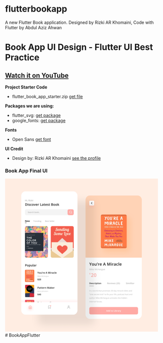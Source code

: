 # flutterbookapp

A new Flutter Book application. Designed by Rizki AR Khomaini, Code with Flutter by Abdul Aziz Ahwan

# Book App UI Design - Flutter UI Best Practice

## [Watch it on YouTube](https://youtu.be/yrdiuMW2oXM)

**Project Starter Code**
- flutter_book_app_starter.zip [get file](https://gum.co/MeXko)

**Packages we are using:**

- flutter_svg: [get package](https://pub.dev/packages/flutter_svg)
- google_fonts: [get package](https://pub.dev/packages/google_fonts)

**Fonts**

- Open Sans [get font](https://fonts.google.com/specimen/Open+Sans)

**UI Credit**

- Design by: Rizki AR Khomaini [see the profile](https://www.uplabs.com/rizskiykhomaini33)

### Book App Final UI

[![Book App UI Design](/ui.png)](https://www.uplabs.com/posts/moora-money-managing-app-ui-concept)
#   B o o k _ A p p _ F l u t t e r 
 
 
